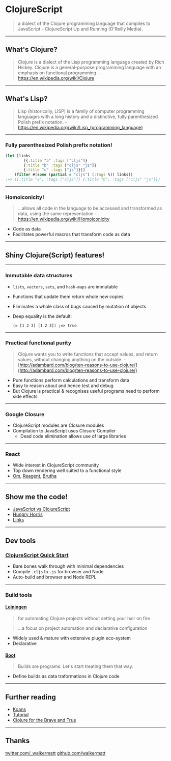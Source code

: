 # ClojureScript

> a dialect of the Clojure programming language that compiles to JavaScript - ClojureScript Up and Running (O'Reilly Media).

----

## What's Clojure?

> Clojure is a dialect of the Lisp programming language created by Rich Hickey. Clojure is a general-purpose programming language with an emphasis on functional programming. - https://en.wikipedia.org/wiki/Clojure

----

## What's Lisp?

> Lisp (historically, LISP) is a family of computer programming languages with a long history and a distinctive, fully parenthesized Polish prefix notation. - https://en.wikipedia.org/wiki/Lisp_(programming_language)

----

### Fully parenthesized Polish prefix notation!

```clojure
(let [links
        [{:title "a" :tags ["cljs"]}
        {:title "b" :tags ["cljs" "js"]}
        {:title "c" :tags ["js"]}]]
    (filter #(some (partial = "cljs") (:tags %)) links))
;=> ({:title "a", :tags ["cljs"]} {:title "b", :tags ["cljs" "js"]})
```

----

### Homoiconicity!

> ...allows all code in the language to be accessed and transformed as data, using the same representation - https://en.wikipedia.org/wiki/Homoiconicity

* Code as data
* Facilitates powerful macros that transform code as data

----

## Shiny Clojure(Script) features!

----

### Immutable data structures

* `lists`, `vectors`, `sets`, and `hash-maps` are immutable
* Functions that update them return whole new copies
* Eliminates a whole class of bugs caused by mutation of objects
* Deep equality is the default:

    `(= [1 2 3] [1 2 3]) ;=> true`

----

### Practical functional purity

> Clojure wants you to write functions that accept values, and return values, without changing anything on the outside. - [http://adambard.com/blog/ten-reasons-to-use-clojure/](http://adambard.com/blog/ten-reasons-to-use-clojure/)

* Pure functions perform calculations and transform data
* Easy to reason about and hence test and debug
* But Clojure is practical & recognises useful programs need to perform side effects

----

### Google Closure

* ClojureScript modules are Closure modules
* Compilation to JavaScript uses Closure Compiler
    * Dead code elimination allows use of large libraries

----

### React

* Wide interest in ClojureScript community
* Top down rendering well suited to a functional style
* [Om](https://github.com/omcljs/om), [Reagent](http://reagent-project.github.io/), [Brutha](https://github.com/weavejester/brutha)

----

## Show me the code!

* [JavaScript vs ClojureScript](http://himera.herokuapp.com/synonym.html)
* [Hungry Horris](https://github.com/walkermatt/hungry-horris/)
* [Links](https://github.com/walkermatt/links/)

----

## Dev tools

### [ClojureScript Quick Start](https://github.com/clojure/clojurescript/wiki/Quick-Start)

* Bare bones walk through with minimal dependencies
* Compile `.cljs` to `.js` for browser and Node
* Auto-build and browser and Node REPL

----

### Build tools

#### [Leiningen](http://leiningen.org/)

> for automating Clojure projects without setting your hair on fire

> ...a focus on project automation and declarative configuration

* Widely used & mature with extensive plugin eco-system
* Declarative

#### [Boot](http://boot-clj.com/)

> Builds are programs. Let's start treating them that way.

* Define builds as data traformations in Clojure code

----

## Further reading

* [Koans](http://clojurescriptkoans.com/)
* [Tutorial](https://www.niwi.nz/cljs-workshop/)
* [Clojure for the Brave and True](http://www.braveclojure.com/)

----

## Thanks

[twitter.com/_walkermatt](https://twitter.com/_walkermatt)
[github.com/walkermatt](https://github.com/walkermatt)
